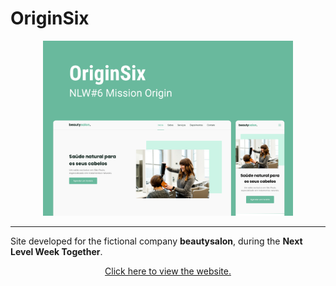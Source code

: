 <h1>OriginSix</h1>

<p align="center">
<img src="assets/images/cover.png" alt="OriginSix NLW#6 Mission Origin" width="400px"/>
</p>

<hr/>

<p>Site developed for the fictional company <strong>beautysalon</strong>, during the <strong>Next Level Week Together</strong>.</p>

<p align="center"><a href="https://victorkauan.github.io/originsix">Click here to view the website.</a></p>
